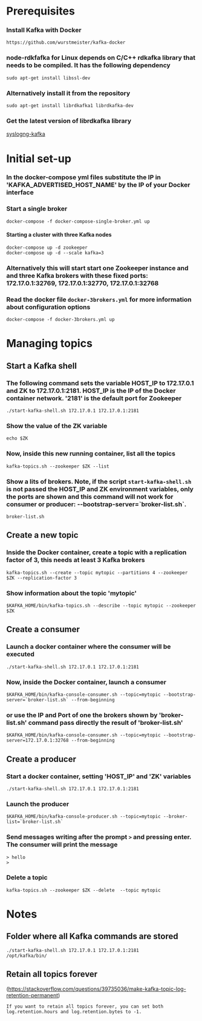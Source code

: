 # Prerequisites
### Install Kafka with Docker
```
https://github.com/wurstmeister/kafka-docker
```

### node-rdkfafka for Linux depends on C/C++ rdkafka library that needs to be compiled. It has the following dependency
```
sudo apt-get install libssl-dev
```

### Alternatively install it from the repository
```
sudo apt-get install librdkafka1 librdkafka-dev
```

### Get the latest version of librdkafka library
[syslogng-kafka](http://syslogng-kafka.readthedocs.io/en/latest/installation_librdkafka.html)


# Initial set-up
### In the docker-compose yml files substitute the IP in 'KAFKA_ADVERTISED_HOST_NAME' by the IP of your Docker interface

### Start a single broker
```
docker-compose -f docker-compose-single-broker.yml up
```

#### Starting a cluster with three Kafka nodes
```
docker-compose up -d zookeeper
docker-compose up -d --scale kafka=3
```

### Alternatively this will start start one Zookeeper instance and and three Kafka brokers with these fixed ports: 172.17.0.1:32769, 172.17.0.1:32770, 172.17.0.1:32768 
### Read the docker file `docker-3brokers.yml` for more information about configuration options
```
docker-compose -f docker-3brokers.yml up
```

# Managing topics
## Start a Kafka shell
### The following command sets the variable HOST_IP to 172.17.0.1 and ZK to 172.17.0.1:2181. HOST_IP is the IP of the Docker container network. '2181' is the default port for Zookeeper
```
./start-kafka-shell.sh 172.17.0.1 172.17.0.1:2181
```

### Show the value of the ZK variable
```
echo $ZK
```

### Now, inside this new running container, list all the topics
```
kafka-topics.sh --zookeeper $ZK --list
```

### Show a lits of brokers. Note, if the script `start-kafka-shell.sh` is not passed the HOST_IP and ZK environment variables, only the ports are shown and this command will not work for consumer or producer: --bootstrap-server=\`broker-list.sh\`.
```
broker-list.sh
```

## Create a new topic
### Inside the Docker container, create a topic with a replication factor of 3, this needs at least 3 Kafka brokers
```
kafka-topics.sh --create --topic mytopic --partitions 4 --zookeeper $ZK --replication-factor 3
```

### Show information about the topic 'mytopic'
```
$KAFKA_HOME/bin/kafka-topics.sh --describe --topic mytopic --zookeeper $ZK
```

## Create a consumer
### Launch a docker container where the consumer will be executed
```
./start-kafka-shell.sh 172.17.0.1 172.17.0.1:2181
```

### Now, inside the Docker container, launch a consumer
```
$KAFKA_HOME/bin/kafka-console-consumer.sh --topic=mytopic --bootstrap-server=`broker-list.sh` --from-beginning
```

### or use the IP and Port of one the brokers shown by 'broker-list.sh' command pass directly the result of 'broker-list.sh'
```
$KAFKA_HOME/bin/kafka-console-consumer.sh --topic=mytopic --bootstrap-server=172.17.0.1:32768 --from-beginning
```


## Create a producer
### Start a docker container, setting 'HOST_IP' and 'ZK' variables
```
./start-kafka-shell.sh 172.17.0.1 172.17.0.1:2181
```

### Launch the producer
```
$KAFKA_HOME/bin/kafka-console-producer.sh --topic=mytopic --broker-list=`broker-list.sh`
```

### Send messages writing after the prompt `>` and pressing enter. The consumer will print the message
```
> hello
>
```

### Delete a topic
```
kafka-topics.sh --zookeeper $ZK --delete  --topic mytopic
```




# Notes
## Folder where all Kafka commands are stored
```
./start-kafka-shell.sh 172.17.0.1 172.17.0.1:2181
/opt/kafka/bin/
```

## Retain all topics forever
(https://stackoverflow.com/questions/39735036/make-kafka-topic-log-retention-permanent)
```
If you want to retain all topics forever, you can set both log.retention.hours and log.retention.bytes to -1.
```

